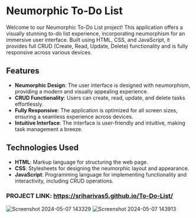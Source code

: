 # Neumorphic To-Do List

Welcome to our Neumorphic To-Do List project! This application offers a visually stunning to-do list experience, incorporating neumorphism for an immersive user interface. Built using HTML, CSS, and JavaScript, it provides full CRUD (Create, Read, Update, Delete) functionality and is fully responsive across various devices.

## Features

- **Neumorphic Design**: The user interface is designed with neumorphism, providing a modern and visually appealing experience.
- **CRUD Functionality**: Users can create, read, update, and delete tasks effortlessly.
- **Fully Responsive**: The application is optimized for all screen sizes, ensuring a seamless experience across devices.
- **Intuitive Interface**: The interface is user-friendly and intuitive, making task management a breeze.

## Technologies Used

- **HTML**: Markup language for structuring the web page.
- **CSS**: Stylesheets for designing the neumorphic layout and appearance.
- **JavaScript**: Programming language for implementing functionality and interactivity, including CRUD operations.
### PROJECT LINK: https://sriharivas5.github.io/To-Do-List/
![Screenshot 2024-05-07 143329](https://github.com/Sriharivas5/To-Do-List/assets/155137670/67e914aa-a042-4301-8ca0-243b12bc02b1)
![Screenshot 2024-05-07 143913](https://github.com/Sriharivas5/To-Do-List/assets/155137670/4ff57983-bffd-4bba-b468-bc633da5afb9)
